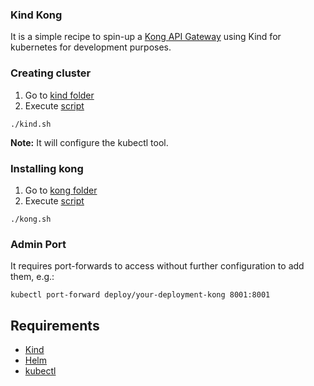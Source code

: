 ### Kind Kong

It is a simple recipe to spin-up a [Kong API Gateway](https://konghq.com/kong/) using Kind for kubernetes for development purposes.

### Creating cluster
1. Go to [kind folder](kind)
2. Execute [script](kind/kind.sh)

```shell
./kind.sh
```

**Note:** It will configure the kubectl tool.

### Installing kong

1. Go to [kong folder](kind)    
2. Execute [script](kong/local-kind/kong.sh)

```shell
./kong.sh
```

### Admin Port

It requires port-forwards to access without further configuration to add them, e.g.:

```shell
kubectl port-forward deploy/your-deployment-kong 8001:8001
```

## Requirements
* [Kind](https://kind.sigs.k8s.io/)
* [Helm](https://helm.sh/)
* [kubectl](https://kubernetes.io/docs/tasks/tools/install-kubectl/)

